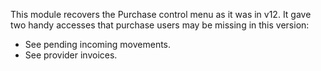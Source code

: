 This module recovers the Purchase control menu as it was in v12. It gave
two handy accesses that purchase users may be missing in this version:

- See pending incoming movements.
- See provider invoices.
